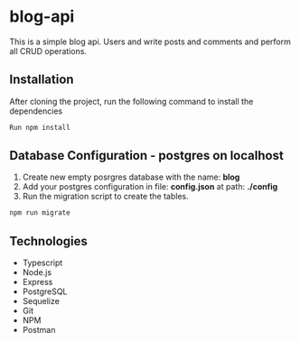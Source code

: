# blog-api

This is a simple blog api. Users and write posts and comments and perform all CRUD operations. 
## Installation

After cloning the project, run the following command to install the dependencies   
```bash
Run npm install
```

## Database Configuration - postgres on localhost


1. Create new empty posrgres database with the name: **blog** 
2. Add your postgres configuration in file: **config.json** at path: **./config**
3. Run the migration script to create the tables.

```bash
npm run migrate
```

## Technologies
- Typescript
- Node.js
- Express
- PostgreSQL
- Sequelize
- Git
- NPM
- Postman
